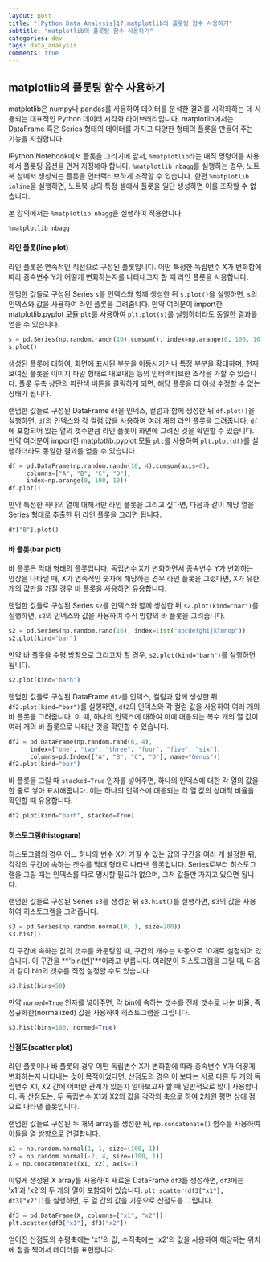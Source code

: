 ```yaml
---
layout: post
title: "[Python Data Analysis]17.matplotlib의 플롯팅 함수 사용하기"
subtitle: "matplotlib의 플롯팅 함수 사용하기"
categories: dev
tags: data_analysis
comments: true
---
```


## matplotlib의 플롯팅 함수 사용하기

matplotlib은 numpy나 pandas를 사용하여 데이터를 분석한 결과를 시각화하는 데 사용되는 대표적인 Python 데이터 시각화 라이브러리입니다. matplotlib에서는 DataFrame 혹은 Series 형태의 데이터를 가지고 다양한 형태의 플롯을 만들어 주는 기능을 지원합니다.


IPython Notebook에서 플롯을 그리기에 앞서, `%matplotlib`라는 매직 명령어를 사용해서 플롯팅 옵션을 먼저 지정해야 합니다. `%matplotlib nbagg`를 실행하는 경우, 노트북 상에서 생성되는 플롯을 인터랙티브하게 조작할 수 있습니다. 한편 `%matplotlib inline`을 실행하면, 노트북 상의 특정 셀에서 플롯을 일단 생성하면 이를 조작할 수 없습니다.


본 강의에서는 `%matplotlib nbagg`을 실행하여 적용합니다.

```python
%matplotlib nbagg
```

#### 라인 플롯(line plot)

라인 플롯은 연속적인 직선으로 구성된 플롯입니다. 어떤 특정한 독립변수 X가 변화함에 따라 종속변수 Y가 어떻게 변화하는지를 나타내고자 할 때 라인 플롯을 사용합니다.


랜덤한 값들로 구성된 Series `s`를 인덱스와 함께 생성한 뒤 `s.plot()`을 실행하면, `s`의 인덱스와 값을 사용하여 라인 플롯을 그려줍니다. 만약 여러분이 import한 matplotlib.pyplot 모듈 `plt`를 사용하여 `plt.plot(s)`를 실행하더라도 동일한 결과를 얻을 수 있습니다.

```python
s = pd.Series(np.random.randn(10).cumsum(), index=np.arange(0, 100, 10))
s.plot()
```

생성된 플롯에 대하여, 화면에 표시된 부분을 이동시키거나 특정 부분을 확대하며, 현재 보여진 플롯을 이미지 파일 형태로 내보내는 등의 인터랙티브한 조작을 가할 수 있습니다. 플롯 우측 상단의 파란색 버튼을 클릭하게 되면, 해당 플롯을 더 이상 수정할 수 없는 상태가 됩니다.


랜덤한 값들로 구성된 DataFrame `df`을 인덱스, 컬럼과 함께 생성한 뒤 `df.plot()`을 실행하면, `df`의 인덱스와 각 컬럼 값을 사용하여 여러 개의 라인 플롯을 그려줍니다. `df`에 포함되어 있는 열의 갯수만큼 라인 플롯이 화면에 그려진 것을 확인할 수 있습니다. 만약 여러분이 import한 matplotlib.pyplot 모듈 `plt`를 사용하여 `plt.plot(df)`를 실행하더라도 동일한 결과를 얻을 수 있습니다.

```python
df = pd.DataFrame(np.random.randn(10, 4).cumsum(axis=0),
     columns=["A", "B", "C", "D"],
     index=np.arange(0, 100, 10))
df.plot()
```

만약 특정한 하나의 열에 대해서만 라인 플롯을 그리고 싶다면, 다음과 같이 해당 열을 Series 형태로 추출한 뒤 라인 플롯을 그리면 됩니다.

```python
df["B"].plot()
```

#### 바 플롯(bar plot)

바 플롯은 막대 형태의 플롯입니다. 독립변수 X가 변화하면서 종속변수 Y가 변화하는 양상을 나타낼 때, X가 연속적인 숫자에 해당하는 경우 라인 플롯을 그렸다면, X가 유한 개의 값만을 가질 경우 바 플롯을 사용하면 유용합니다.


랜덤한 값들로 구성된 Series `s2`를 인덱스와 함께 생성한 뒤 `s2.plot(kind="bar")`를 실행하면, `s2`의 인덱스와 값을 사용하여 수직 방향의 바 플롯을 그려줍니다.

```python
s2 = pd.Series(np.random.rand(16), index=list("abcdefghijklmnop"))
s2.plot(kind="bar")
```

만약 바 플롯을 수평 방향으로 그리고자 할 경우, `s2.plot(kind="barh")`를 실행하면 됩니다.

```python
s2.plot(kind="barh")
```

랜덤한 값들로 구성된 DataFrame `df2`를 인덱스, 컬럼과 함께 생성한 뒤 `df2.plot(kind="bar")`를 실행하면, `df2`의 인덱스와 각 컬럼 값을 사용하여 여러 개의 바 플롯을 그려줍니다. 이 때, 하나의 인덱스에 대하여 이에 대응되는 복수 개의 열 값이 여러 개의 바 플롯으로 나타난 것을 확인할 수 있습니다.

```python
df2 = pd.DataFrame(np.random.rand(6, 4), 
      index=["one", "two", "three", "four", "five", "six"],
      columns=pd.Index(["A", "B", "C", "D"], name="Genus"))
df2.plot(kind="bar")
```

바 플롯을 그릴 때 `stacked=True` 인자를 넣어주면, 하나의 인덱스에 대한 각 열의 값을 한 줄로 쌓아 표시해줍니다. 이는 하나의 인덱스에 대응되는 각 열 값의 상대적 비율을 확인할 때 유용합니다.

```python
df2.plot(kind="barh", stacked=True)
```

#### 히스토그램(histogram)

히스토그램의 경우 어느 하나의 변수 X가 가질 수 있는 값의 구간을 여러 개 설정한 뒤, 각각의 구간에 속하는 갯수를 막대 형태로 나타낸 플롯입니다. Series로부터 히스토그램을 그릴 때는 인덱스를 따로 명시할 필요가 없으며, 그저 값들만 가지고 있으면 됩니다.


랜덤한 값들로 구성된 Series `s3`를 생성한 뒤 `s3.hist()`를 실행하면, s3의 값을 사용하여 히스토그램을 그려줍니다.

```python
s3 = pd.Series(np.random.normal(0, 1, size=200))
s3.hist()
```

각 구간에 속하는 값의 갯수를 카운팅할 때, 구간의 개수는 자동으로 10개로 설정되어 있습니다. 이 구간을 **'bin(빈)'**이라고 부릅니다. 여러분이 히스토그램을 그릴 때, 다음과 같이 bin의 갯수를 직접 설정할 수도 있습니다.

```python
s3.hist(bins=50)
```

만약 `normed=True` 인자를 넣어주면, 각 bin에 속하는 갯수를 전체 갯수로 나눈 비율, 즉 정규화한(normalized) 값을 사용하여 히스토그램을 그립니다.

```python
s3.hist(bins=100, normed=True)
```

#### 산점도(scatter plot)

라인 플롯이나 바 플롯의 경우 어떤 독립변수 X가 변화함에 따라 종속변수 Y가 어떻게 변화하는지 나타내는 것이 목적이었다면, 산점도의 경우 이 보다는 서로 다른 두 개의 독립변수 X1, X2 간에 어떠한 관계가 있는지 알아보고자 할 때 일반적으로 많이 사용합니다. 즉 산점도는, 두 독립변수 X1과 X2의 값을 각각의 축으로 하여 2차원 평면 상에 점으로 나타낸 플롯입니다.


랜덤한 값들로 구성된 두 개의 array를 생성한 뒤, `np.concatenate()` 함수를 사용하여 이들을 열 방향으로 연결합니다.

```python
x1 = np.random.normal(1, 1, size=(100, 1))
x2 = np.random.normal(-2, 4, size=(100, 1))
X = np.concatenate((x1, x2), axis=1)
```

이렇게 생성된 X array를 사옹하여 새로운 DataFrame `df3`를 생성하면, `df3`에는 'x1'과 'x2'의 두 개의 열이 포함되어 있습니다. `plt.scatter(df3["x1"], df3["x2"])`를 실행하면, 두 열 간의 값을 기준으로 산점도를 그립니다.

```python
df3 = pd.DataFrame(X, columns=["x1", "x2"])
plt.scatter(df3["x1"], df3["x2"])
```

얻어진 산점도의 수평축에는 'x1'의 값, 수직축에는 'x2'의 값을 사용하여 해당하는 위치에 점을 찍어서 데이터를 표현합니다.